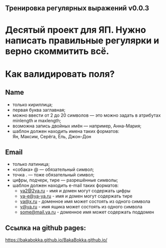 ## Тренировка регулярных выражений v0.0.3
# Десятый проект для ЯП. Нужно написать правильные регулярки и верно скоммитить всё. 

Как валидировать поля?
========================
## Name
* только кириллица;
* первая буква заглавная;
* можно ввести от 2 до 20 символов — это можно задать в атрибутах minlength и maxlength;
* возможна запись двойных имён — например, Анна-Мария;
* шаблон должен находить имена таких форматов:  
   Ян, Максим, Серёга, Ёль, Джон-Дон


## Email
* только латиница;
* «собака» @ — обязательный символ;
* точка . — тоже обязательный символ;
* цифры, подчерк, тире — разрешённые символы;
* шаблон должен находить e-mail таких форматов:
   * ya2@2ya.ru - имя и домен могут содержать цифры
   * ya-e@ya-ya.ru - имя и домен могут содержать тире
   * ya@x.ru - доменное имя может состоять из одного символа
   * y@ya.ru - имя ящика может состоять из одного символа
   * some@mail.ya.ru - доменное имя может содержать поддомен
   



## Ссылка на github pages:
https://bakabokka.github.io/BakaBokka.github.io/
